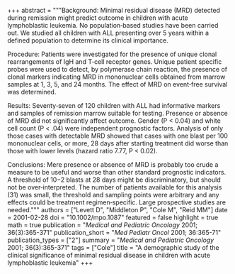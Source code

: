 +++
abstract = """Background: Minimal residual disease (MRD) detected during remission might predict outcome in children with acute lymphoblastic leukemia. No population‐based studies have been carried out. We studied all children with ALL presenting over 5 years within a defined population to determine its clinical importance.

Procedure: Patients were investigated for the presence of unique clonal rearrangements of IgH and T‐cell receptor genes. Unique patient specific probes were used to detect, by polymerase chain reaction, the presence of clonal markers indicating MRD in mononuclear cells obtained from marrow samples at 1, 3, 5, and 24 months. The effect of MRD on event‐free survival was determined.

Results: Seventy‐seven of 120 children with ALL had informative markers and samples of remission marrow suitable for testing. Presence or absence of MRD did not significantly affect outcome. Gender (P < 0.04) and white cell count (P < .04) were independent prognostic factors. Analysis of only those cases with detectable MRD showed that cases with one blast per 100 mononuclear cells, or more, 28 days after starting treatment did worse than those with lower levels (hazard ratio 7.77, P < 0.02).

Conclusions: Mere presence or absence of MRD is probably too crude a measure to be useful and worse than other standard prognostic indicators. A threshold of 10−2 blasts at 28 days might be discriminatory, but should not be over‐interpreted. The number of patients available for this analysis (31) was small, the threshold and sampling points were arbitrary and any effects could be treatment regimen‐specific. Large prospective studies are needed."""
authors = ["Levett D", "Middleton P", "Cole M", "Reid MM"]
date = 2001-02-28
doi = "10.1002/mpo.1087"
featured = false
highlight = true
math = true
publication = "*Medical and Pediatric Oncology* 2001; 36(3):365-371"
publication_short = "*Med Pediatr Oncol* 2001; 36:365-71"
publication_types = ["2"]
summary = "*Medical and Pediatric Oncology* 2001; 36(3):365-371"
tags = ["Cole"]
title = "A demographic study of the clinical significance of minimal residual disease in children with acute lymphoblastic leukemia"
+++
